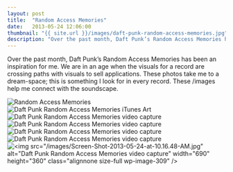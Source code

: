 ```yaml
---
layout: post
title:  "Random Access Memories"
date:   2013-05-24 12:06:00
thumbnail: "{{ site.url }}/images/daft-punk-random-access-memories.jpg"
description: "Over the past month, Daft Punk’s Random Access Memories has been an inspiration for me."
---
```


Over the past month, Daft Punk’s Random Access Memories has been an inspiration for me. We are in an age when the visuals for a record are crossing paths with visuals to sell applications. These photos take me to a dream-space; this is something I look for in every record. These /images help me connect with the soundscape.

<img src="{{ site.url }}/images/daft-punk-random-access-memories.jpg" alt="Random Access Memories" />
<img src="{{ site.url }}/images/daft-punk-review-random-access-memories.jpg" alt="Daft Punk Random Access Memories iTunes Art" />
<img src="{{ site.url }}/images/Screen-Shot-2013-05-24-at-10.17.38-AM.jpg" alt="Daft Punk Random Access Memories video capture" />
<img src="{{ site.url }}/images/Screen-Shot-2013-05-24-at-10.16.48-AM.jpg" alt="Daft Punk Random Access Memories video capture" />
<img src="{{ site.url }}/images/Screen-Shot-2013-05-24-at-10.17.26-AM.jpg" alt="Daft Punk Random Access Memories video capture" />
<img src="{{ site.url }}/images/Screen-Shot-2013-05-24-at-10.20.29-AM.jpg" alt="Daft Punk Random Access Memories video capture" />
<img src="{{ site.url }}/images/Screen-Shot-2013-05-24-at-10.19.30-AM.jpg" alt="&lt;img src=&quot;/images/Screen-Shot-2013-05-24-at-10.16.48-AM.jpg&quot; alt=&quot;Daft Punk Random Access Memories video capture&quot; width=&quot;690&quot; height=&quot;360&quot; class=&quot;alignnone size-full wp-image-309&quot; /&gt;" />